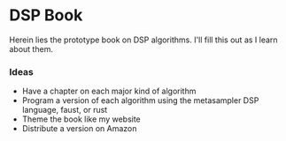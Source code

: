 # DSP Book

Herein lies the prototype book on DSP algorithms. I'll fill this out as I learn about them. 

### Ideas
 - Have a chapter on each major kind of algorithm
 - Program a version of each algorithm using the metasampler DSP language, faust, or rust
 - Theme the book like my website
 - Distribute a version on Amazon
